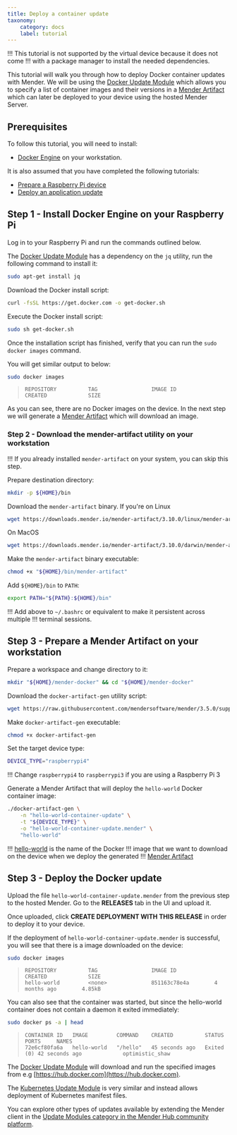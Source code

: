 ```yaml
---
title: Deploy a container update
taxonomy:
    category: docs
    label: tutorial
---
```


!!! This tutorial is not supported by the virtual device because it does not come
!!! with a package manager to install the needed dependencies.

This tutorial will walk you through how to deploy Docker container updates with
Mender. We will be using the
[Docker Update Module](https://hub.mender.io/t/docker/324?target=_blank) which
allows you to specify a list of container images and their versions in a
[Mender Artifact](../../02.Overview/03.Artifact/docs.md) which
can later be deployed to your device using the hosted Mender Server.

## Prerequisites

To follow this tutorial, you will need to install:

* [Docker Engine](https://docs.docker.com/engine/install?target=_blank) on your
workstation.

It is also assumed that you have completed the following tutorials:

* [Prepare a Raspberry Pi device](../01.Preparation/01.Prepare-a-Raspberry-Pi-device/docs.md)
* [Deploy an application update](../02.Deploy-an-application-update/docs.md)

## Step 1 - Install Docker Engine on your Raspberry Pi

Log in to your Raspberry Pi and run the commands outlined below.

The [Docker Update Module](https://hub.mender.io/t/docker/324?target=_blank) has
a dependency on the `jq` utility, run the following command to install it:

```bash
sudo apt-get install jq
```

Download the Docker install script:

```bash
curl -fsSL https://get.docker.com -o get-docker.sh
```

Execute the Docker install script:

```bash
sudo sh get-docker.sh
```

Once the installation script has finished, verify that you can run the
`sudo docker images` command.

You will get similar output to below:

```bash
sudo docker images
```
> ```console
> REPOSITORY          TAG                 IMAGE ID            CREATED             SIZE
> ```

As you can see, there are no Docker images on the device. In the next step we
will generate a
[Mender Artifact](../../02.Overview/03.Artifact/docs.md) which will
download an image.

### Step 2 - Download the mender-artifact utility on your workstation

!!! If you already installed `mender-artifact` on your system, you can skip this step.

Prepare destination directory:

```bash
mkdir -p ${HOME}/bin
```

Download the `mender-artifact` binary. If you're on Linux

<!--AUTOVERSION: "mender-artifact/%/"/mender-artifact -->
```bash
wget https://downloads.mender.io/mender-artifact/3.10.0/linux/mender-artifact -O ${HOME}/bin/mender-artifact
```

On MacOS

<!--AUTOVERSION: "mender-artifact/%/"/mender-artifact -->
```bash
wget https://downloads.mender.io/mender-artifact/3.10.0/darwin/mender-artifact -O ${HOME}/bin/mender-artifact
```


Make the `mender-artifact` binary executable:

```bash
chmod +x "${HOME}/bin/mender-artifact"
```

Add `${HOME}/bin` to `PATH`:

```bash
export PATH="${PATH}:${HOME}/bin"
```

!!! Add above to `~/.bashrc` or equivalent to make it persistent across multiple
!!! terminal sessions.


## Step 3 - Prepare a Mender Artifact on your workstation

Prepare a workspace and change directory to it:

```bash
mkdir "${HOME}/mender-docker" && cd "${HOME}/mender-docker"
```

Download the `docker-artifact-gen` utility script:

<!--AUTOVERSION: "mender/%"/mender-->
```bash
wget https://raw.githubusercontent.com/mendersoftware/mender/3.5.0/support/modules-artifact-gen/docker-artifact-gen
```

Make `docker-artifact-gen` executable:

```bash
chmod +x docker-artifact-gen
```

Set the target device type:

```bash
DEVICE_TYPE="raspberrypi4"
```

!!! Change `raspberrypi4` to `raspberrypi3` if you are using a Raspberry Pi 3


Generate a Mender Artifact that will deploy the `hello-world` Docker container image:

```bash
./docker-artifact-gen \
    -n "hello-world-container-update" \
    -t "${DEVICE_TYPE}" \
    -o "hello-world-container-update.mender" \
    "hello-world"
```

!!! [hello-world](https://hub.docker.com/_/hello-world?target=_blank) is the name of the Docker
!!! image that we want to download on the device when we deploy the generated
!!! [Mender Artifact](../../02.Overview/03.Artifact/docs.md)

## Step 3 - Deploy the Docker update

Upload the file `hello-world-container-update.mender` from the previous step
to the hosted Mender. Go to the **RELEASES** tab in the UI and upload it.

Once uploaded, click **CREATE DEPLOYMENT WITH THIS RELEASE** in order to deploy
it to your device.

If the deployment of `hello-world-container-update.mender` is successful, you
will see that there is a image downloaded on the device:

```bash
sudo docker images
```
> ```console
> REPOSITORY          TAG                 IMAGE ID            CREATED             SIZE
> hello-world         <none>              851163c78e4a        4 months ago        4.85kB
> ```

You can also see that the container was started, but since the hello-world
container does not contain a daemon it exited immediately:

```bash
sudo docker ps -a | head
```
> ```console
> CONTAINER ID   IMAGE         COMMAND    CREATED          STATUS                      PORTS     NAMES
> 72e6cf80fa6a   hello-world   "/hello"   45 seconds ago   Exited (0) 42 seconds ago             optimistic_shaw
> ```

The [Docker Update Module](https://hub.mender.io/t/docker/324?target=_blank)
will download and run the specified images from e.g
[https://hub.docker.com](https://hub.docker.com).

The [Kubernetes Update Module](https://hub.mender.io/t/kubernetes/1939?target=_blank) is very
similar and instead allows deployment of Kubernetes manifest files.

You can explore other types of updates available by extending the Mender client
in the
[Update Modules category in the Mender Hub community platform](https://hub.mender.io/c/update-modules/13?target=_blank).
